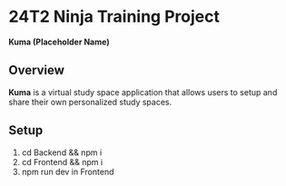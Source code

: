 # 24T2 Ninja Training Project
**Kuma (Placeholder Name)**

## Overview
**Kuma** is a virtual study space application that allows users to setup and share their own personalized study spaces.

## Setup
1. cd Backend && npm i
2. cd Frontend && npm i
3. npm run dev in Frontend




